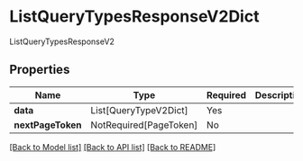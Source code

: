 # ListQueryTypesResponseV2Dict

ListQueryTypesResponseV2

## Properties
| Name | Type | Required | Description |
| ------------ | ------------- | ------------- | ------------- |
**data** | List[QueryTypeV2Dict] | Yes |  |
**nextPageToken** | NotRequired[PageToken] | No |  |


[[Back to Model list]](../../README.md#documentation-for-models) [[Back to API list]](../../README.md#documentation-for-api-endpoints) [[Back to README]](../../README.md)
